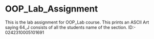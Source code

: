 # OOP_Lab_Assignment

This is the lab assignment for OOP_Lab course. This prints an ASCII Art saying 64_J consists of all the students name of the section.
ID:- 0242310005101691
